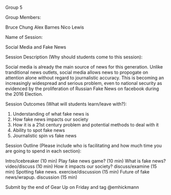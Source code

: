 Group 5

Group Members:

Bruce Chung
Alex Barnes
Nico Lewis

Name of Session:

Social Media and Fake News

Session Description (Why should students come to this session):

Social media is already the main source of news for this generation.  Unlike tranditional news outlets, social media allows news to propogate on attention alone without regard to journalistic accuracy.  This is becoming an increasingly widespread and serious problem, even to national security as evidenced by the proliferation of Russian Fake News on facebook during the 2016 Election.

Session Outcomes (What will students learn/leave with?):

1) Understanding of what fake news is
2) How fake news impacts our society
3) How it is a 21st century problem and potential methods to deal with it
4) Ability to spot fake news
5) Journalistic spin vs fake news

Session Outline (Please include who is facilitating and how much time you are going to spend in each section):

Intro/Icebreaker (10 min)
Play fake news game? (10 min)
What is fake news? video/discuss (10 min)
How it impacts our society? discuss/examine (15 min)
Spotting fake news. exercise/discussion (15 min)
Future of fake news/wrapup. discussion (15 min)


Submit by the end of Gear Up on Friday and tag @emhickmann
